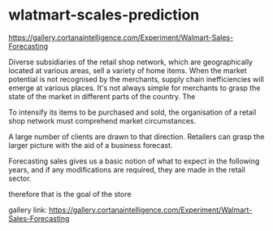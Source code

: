 # wlatmart-scales-prediction

https://gallery.cortanaintelligence.com/Experiment/Walmart-Sales-Forecasting

Diverse subsidiaries of the retail shop network, which are geographically located at various areas, sell a variety of home items. When the market potential is not recognised by the merchants, supply chain inefficiencies will emerge at various places. It's not always simple for merchants to grasp the state of the market in different parts of the country. The

To intensify its items to be purchased and sold, the organisation of a retail shop network must comprehend market circumstances.

A large number of clients are drawn to that direction. Retailers can grasp the larger picture with the aid of a business forecast.

Forecasting sales gives us a basic notion of what to expect in the following years, and if any modifications are required, they are made in the retail sector.

therefore that is the goal of the store



gallery link:
https://gallery.cortanaintelligence.com/Experiment/Walmart-Sales-Forecasting
